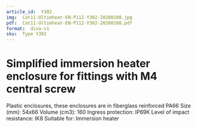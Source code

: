```yaml
---
article_id:  Y302
img:  Cat11-Ultimheat-EN-P112-Y302-20200108.jpg
pdf:  Cat11-Ultimheat-EN-P112-Y302-20200108.pdf
format:  diva-v1
sku:  Type Y302
---
```


# Simplified immersion heater enclosure for fittings with M4 central screw

Plastic enclosures, these enclosures are in fiberglass reinforced PA66
Size (mm): 54x66 
Volume (cm3): 160
Ingress protection: IP69K
Level of impact resistance: IK8
Suitable for: Immersion heater

